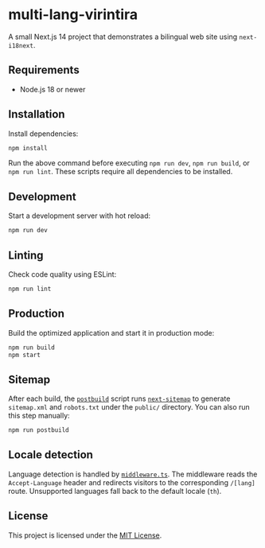 # multi-lang-virintira

A small Next.js 14 project that demonstrates a bilingual web site using `next-i18next`.

## Requirements

- Node.js 18 or newer

## Installation

Install dependencies:

```bash
npm install
```

Run the above command before executing `npm run dev`, `npm run build`,
or `npm run lint`. These scripts require all dependencies to be installed.

## Development

Start a development server with hot reload:

```bash
npm run dev
```

## Linting

Check code quality using ESLint:

```bash
npm run lint
```

## Production

Build the optimized application and start it in production mode:

```bash
npm run build
npm start
```

## Sitemap

After each build, the [`postbuild`](package.json) script runs
[`next-sitemap`](https://github.com/iamvishnusankar/next-sitemap) to
generate `sitemap.xml` and `robots.txt` under the `public/` directory.
You can also run this step manually:

```bash
npm run postbuild
```

## Locale detection

Language detection is handled by [`middleware.ts`](middleware.ts). The middleware
reads the `Accept-Language` header and redirects visitors to the corresponding
`/[lang]` route. Unsupported languages fall back to the default locale (`th`).


## License

This project is licensed under the [MIT License](LICENSE).
